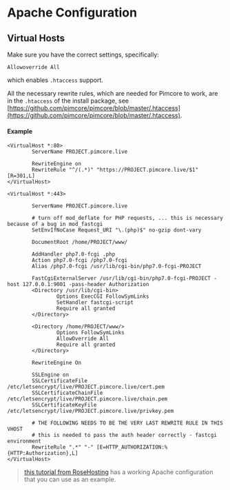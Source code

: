 # Apache Configuration 

## Virtual Hosts
Make sure you have the correct settings, specifically:

```
Allowoverride All
```
which enables `.htaccess` support. 

All the necessary rewrite rules, which are needed for Pimcore to work, are in the `.htaccess` of the install package, 
see [https://github.com/pimcore/pimcore/blob/master/.htaccess](https://github.com/pimcore/pimcore/blob/master/.htaccess). 

#### Example 
```
<VirtualHost *:80>
        ServerName PROJECT.pimcore.live
 
        RewriteEngine on
        RewriteRule "^/(.*)" "https://PROJECT.pimcore.live/$1" [R=301,L]
</VirtualHost>
  
<VirtualHost *:443>
 
        ServerName PROJECT.pimcore.live
 
        # turn off mod_deflate for PHP requests, ... this is necessary because of a bug in mod_fastcgi
        SetEnvIfNoCase Request_URI "\.(php)$" no-gzip dont-vary
 
        DocumentRoot /home/PROJECT/www/
 
        AddHandler php7.0-fcgi .php
        Action php7.0-fcgi /php7.0-fcgi
        Alias /php7.0-fcgi /usr/lib/cgi-bin/php7.0-fcgi-PROJECT
  
        FastCgiExternalServer /usr/lib/cgi-bin/php7.0-fcgi-PROJECT -host 127.0.0.1:9001 -pass-header Authorization
        <Directory /usr/lib/cgi-bin>
                Options ExecCGI FollowSymLinks
                SetHandler fastcgi-script
                Require all granted
        </Directory>
  
        <Directory /home/PROJECT/www/>
                Options FollowSymLinks
                AllowOverride All
                Require all granted
        </Directory>
  
        RewriteEngine On
  
        SSLEngine on
        SSLCertificateFile /etc/letsencrypt/live/PROJECT.pimcore.live/cert.pem
        SSLCertificateChainFile /etc/letsencrypt/live/PROJECT.pimcore.live/chain.pem
        SSLCertificateKeyFile /etc/letsencrypt/live/PROJECT.pimcore.live/privkey.pem 
         
        # THE FOLLOWING NEEDS TO BE THE VERY LAST REWRITE RULE IN THIS VHOST
        # this is needed to pass the auth header correctly - fastcgi environment
        RewriteRule ".*" "-" [E=HTTP_AUTHORIZATION:%{HTTP:Authorization},L]
</VirtualHost>
```

>  [this tutorial from RoseHosting](https://www.rosehosting.com/blog/how-to-install-pimcore-on-a-centos-7-vps/) has a working Apache configuration that you can use as an example.      

